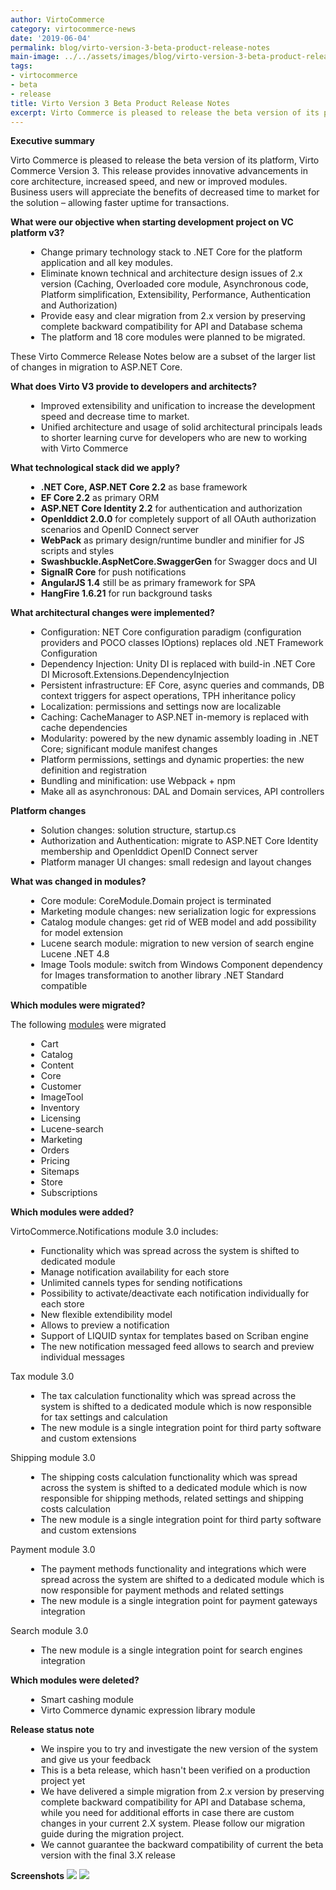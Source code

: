 ```yaml
---
author: VirtoCommerce
category: virtocommerce-news
date: '2019-06-04'
permalink: blog/virto-version-3-beta-product-release-notes
main-image: ../../assets/images/blog/virto-version-3-beta-product-release-notes.png
tags:
- virtocommerce
- beta
- release
title: Virto Version 3 Beta Product Release Notes
excerpt: Virto Commerce is pleased to release the beta version of its platform, Virto Commerce Version 3. This release provides
---
```

<strong class="text">Executive summary</strong>
<p class="text">
    Virto Commerce is pleased to release the beta version of its platform, Virto Commerce Version 3. This release provides innovative advancements in core architecture, increased
    speed, and new or improved modules. Business users will appreciate the benefits of decreased time to market for the solution – allowing faster uptime for transactions.
</p>
<strong class="text">What were our objective when starting development project on VC platform v3?</strong>
<ul class="text" style="margin-left:25px;word-break:break-word;">
    <li>
        Change primary technology stack to .NET Core for the platform application and all key modules.
    </li>
    <li>
        Eliminate known technical and architecture design issues of 2.x version (Caching, Overloaded core module, Asynchronous code, Platform simplification, Extensibility,
        Performance, Authentication and Authorization) 
    </li>
    <li>
        Provide easy and clear migration from 2.x version by preserving complete backward compatibility for API and Database schema
    </li>
    <li>
        The platform and 18 core modules were planned to be migrated.
    </li>
</ul>
<p class="text"> These Virto Commerce Release Notes below are a subset of the larger list of changes in migration to ASP.NET Core.</p>
<strong class="text">What does Virto V3 provide to developers and architects?</strong>
<ul class="text" style="margin-left:25px;word-break:break-word;">
    <li>
        Improved extensibility and unification to increase the development speed and decrease time to market.
    </li>
    <li>
        Unified architecture and usage of solid architectural principals leads to shorter learning curve for developers who are new to working with Virto Commerce
    </li>
</ul>
<strong class="text">What technological stack did we apply?</strong>
<ul class="text" style="margin-left:25px;word-break:break-word;">
    <li>
        <strong>.NET Core, ASP.NET Core 2.2</strong> as base framework
    </li>
    <li>
        <strong>EF Core 2.2</strong> as primary ORM
    </li>
    <li>
        <strong>ASP.NET Core Identity 2.2</strong> for authentication and authorization
    </li>
    <li>
        <strong>OpenIddict 2.0.0</strong> for completely support of all OAuth authorization scenarios and OpenID Connect server
    </li>
    <li>
        <strong>WebPack</strong> as primary design/runtime bundler and minifier for JS scripts and styles
    </li>
    <li>
        <strong>Swashbuckle.AspNetCore.SwaggerGen</strong> for Swagger docs and UI
    </li>
    <li>
        <strong>SignalR Core</strong> for push notifications
    </li>
    <li>
        <strong>AngularJS 1.4</strong> still be as primary framework for SPA
    </li>
    <li>
        <strong>HangFire 1.6.21</strong> for run background tasks
    </li>
</ul>
<strong class="text">What architectural changes were implemented?</strong>
<ul class="text" style="margin-left:25px;word-break:break-word;">
    <li>
        Configuration: NET Core configuration paradigm (configuration providers and POCO classes IOptions) replaces old .NET Framework Configuration
    </li>
    <li>
        Dependency Injection: Unity DI is replaced with build-in .NET Core DI Microsoft.Extensions.DependencyInjection
    </li>
    <li>
        Persistent infrastructure: EF Core, async queries and commands, DB context triggers for aspect operations, TPH inheritance policy
    </li>
    <li>
        Localization: permissions and settings now are localizable
    </li>
    <li>
        Caching: CacheManager to ASP.NET in-memory is replaced with cache dependencies
    </li>
    <li>
        Modularity: powered by the new dynamic assembly loading in .NET Core; significant module manifest changes
    </li>
    <li>
        Platform permissions, settings and dynamic properties: the new definition and registration
    </li>
    <li>
        Bundling and minification: use Webpack + npm
    </li>
    <li>
        Make all as asynchronous: DAL and Domain services, API controllers
    </li>
</ul>
<strong class="text">Platform changes</strong>
<ul class="text" style="margin-left:25px;word-break:break-word;">
    <li>
        Solution changes: solution structure, startup.cs
    </li>
    <li>
        Authorization and Authentication: migrate to ASP.NET Core Identity membership and OpenIddict OpenID Connect server
    </li>
    <li>
        Platform manager UI changes: small redesign and layout changes
    </li>
</ul>
<strong class="text">What was changed in modules?</strong>
<ul class="text" style="margin-left:25px;word-break:break-word;">
    <li>
        Core module: CoreModule.Domain project is terminated
    </li>
    <li>
        Marketing module changes: new serialization logic for expressions
    </li>
    <li>
        Catalog module changes: get rid of WEB model and add possibility for model extension
    </li>
    <li>
        Lucene search module: migration to new version of search engine Lucene .NET 4.8
    </li>
    <li>
        Image Tools module: switch from Windows Component dependency for Images transformation to another library .NET Standard compatible
    </li>
</ul>
<strong class="text">Which modules were migrated?</strong>
<p class="text">The following <a href="https://github.com/VirtoCommerce/vc-platform-core/tree/master/Modules">modules</a> were migrated</p>
<ul class="text" style="margin-left:25px;word-break:break-word;">
    <li>Cart</li>
    <li>Catalog</li>
    <li>Content</li>
    <li>Core</li>
    <li>Customer</li>
    <li>ImageTool</li>
    <li>Inventory</li>
    <li>Licensing</li>
    <li>Lucene-search</li>
    <li>Marketing</li>
    <li>Orders</li>
    <li>Pricing</li>
    <li>Sitemaps</li>
    <li>Store</li>
    <li>Subscriptions</li>
</ul>
<strong class="text">Which modules were added?</strong>
<p class="text">VirtoCommerce.Notifications module 3.0 includes:</p>
<ul class="text" style="margin-left:25px;word-break:break-word;">
    <li>
        Functionality which was spread across the system is shifted to dedicated module
    </li>
    <li>
        Manage notification availability for each store
    </li>
    <li>
        Unlimited cannels types for sending notifications
    </li>
    <li>
        Possibility to activate/deactivate each notification individually for each store
    </li>
    <li>
        New flexible extendibility model
    </li>
    <li>
        Allows to preview a notification
    </li>
    <li>
        Support of LIQUID syntax for templates based on Scriban engine
    </li>
    <li>
        The new notification messaged feed allows to search and preview individual messages
    </li>
</ul>
<p class="text">Tax module 3.0</p>
<ul class="text" style="margin-left:25px;word-break:break-word;">
    <li>
        The tax calculation functionality which was spread across the system is shifted to a dedicated module which is now responsible for tax settings and calculation
    </li>
    <li>
        The new module is a single integration point for third party software and custom extensions
    </li>
</ul>
<p class="text">Shipping module 3.0</p>
<ul class="text" style="margin-left:25px;word-break:break-word;">
    <li>
        The shipping costs calculation functionality which was spread across the system is shifted to a dedicated module which is now responsible for shipping methods, related
        settings and shipping costs calculation
    </li>
    <li>
        The new module is a single integration point for third party software and custom extensions
    </li>
</ul>
<p class="text">Payment module 3.0</p>
<ul class="text" style="margin-left:25px;word-break:break-word;">
    <li>
        The payment methods functionality and integrations which were spread across the system are shifted to a dedicated module which is now responsible for payment methods and
        related settings
    </li>
    <li>
        The new module is a single integration point for payment gateways integration
    </li>
</ul>
<p class="text">Search module 3.0</p>
<ul class="text" style="margin-left:25px;word-break:break-word;">
    <li>
        The new module is a single integration point for search engines integration
    </li>
</ul>
<strong class="text">Which modules were deleted?</strong>
<ul class="text" style="margin-left:25px;word-break:break-word;">
    <li>
        Smart cashing module
    </li>
    <li>
        Virto Commerce dynamic expression library module
    </li>
</ul>
<strong class="text">Release status note</strong>
<ul class="text" style="margin-left:25px;word-break:break-word;">
    <li>
        We inspire you to try and investigate the new version of the system and give us your feedback
    </li>
    <li>
        This is a beta release, which hasn't been verified on a production project yet
    </li>
    <li>
        We have delivered a simple migration from 2.x version by preserving complete backward compatibility for API and Database schema, while you need for additional efforts in case
        there are custom changes in your current 2.X system. Please follow our migration guide during the migration project.
    </li>
    <li>
        We cannot guarantee the backward compatibility of current the beta version with the final 3.X release
    </li>
</ul>
<strong class="text">Screenshots</strong>
<img src="/assets/images/blog/virto-version-3-beta-product-release-notes-screen1.png" />
<img src="/assets/images/blog/virto-version-3-beta-product-release-notes-screen2.png" />
